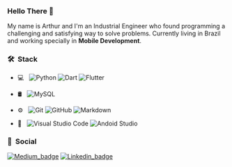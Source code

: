 ### Hello There :vulcan_salute:

My name is Arthur and I'm an Industrial Engineer who found programming a challenging and satisfying way to solve problems.
Currently living in Brazil and working specially in **Mobile Development**.

<h3> 🛠 &nbsp;Stack</h3>

- 💻 &nbsp;
  ![Python](https://img.shields.io/badge/-Python-333333?style=flat&logo=python)
  ![Dart](https://img.shields.io/badge/-Dart-333333?style=flat&logo=Dart&logoColor=007396)
  ![Flutter](https://img.shields.io/badge/-Flutter-333333?style=flat&logo=Flutter&logoColor=007396)

- 🛢 &nbsp;
  ![MySQL](https://img.shields.io/badge/-MySQL-333333?style=flat&logo=mysql)
- ⚙️ &nbsp;
  ![Git](https://img.shields.io/badge/-Git-333333?style=flat&logo=git)
  ![GitHub](https://img.shields.io/badge/-GitHub-333333?style=flat&logo=github)
  ![Markdown](https://img.shields.io/badge/-Markdown-333333?style=flat&logo=markdown)
- 🔧 &nbsp;
  ![Visual Studio Code](https://img.shields.io/badge/-Visual%20Studio%20Code-333333?style=flat&logo=visual-studio-code&logoColor=007ACC)
  ![Andoid Studio](https://img.shields.io/badge/-Android%20Studio-333333?style=flat&logo=Android%20Studio)
  
<h3> 📱 &nbsp;Social</h3>

[![Medium_badge](https://img.shields.io/badge/Medium-12100E?style=for-the-badge&logo=medium&logoColor=white)](https://medium.com/@arthurgiani) [![Linkedin_badge](https://img.shields.io/badge/LinkedIn-0077B5?style=for-the-badge&logo=linkedin&logoColor=white)](https://www.linkedin.com/in/arthurgiani/)
  
  



